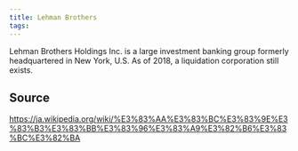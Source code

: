 ```yaml
---
title: Lehman Brothers
tags: 
---
```


Lehman Brothers Holdings Inc. is a large investment banking group formerly headquartered in New York, U.S. As of 2018, a liquidation corporation still exists.

## Source
https://ja.wikipedia.org/wiki/%E3%83%AA%E3%83%BC%E3%83%9E%E3%83%B3%E3%83%BB%E3%83%96%E3%83%A9%E3%82%B6%E3%83%BC%E3%82%BA